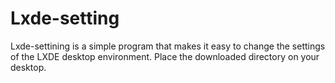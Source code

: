 # Lxde-setting

Lxde-settining is a simple program that makes it easy to change the settings of the LXDE desktop environment.
Place the downloaded directory on your desktop.
